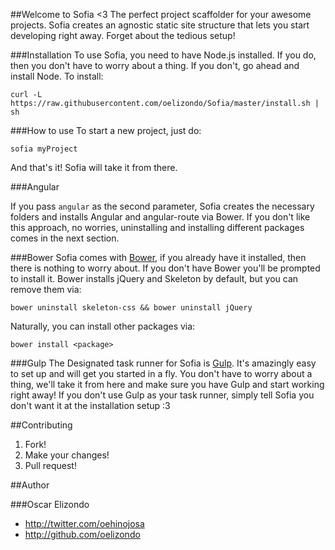 ##Welcome to Sofia <3
The perfect project scaffolder for your awesome projects. Sofia creates an agnostic static site structure that lets you start developing right away. Forget about the tedious setup!

###Installation
To use Sofia, you need to have Node.js installed. If you do, then you don't have to worry about a thing. If you don't, go ahead and install Node.
To install:
```console
curl -L https://raw.githubusercontent.com/oelizondo/Sofia/master/install.sh | sh
```

###How to use
To start a new project, just do:
```console
sofia myProject
```
And that's it! Sofia will take it from there.

###Angular

If you pass ```angular``` as the second parameter, Sofia creates the necessary folders and installs Angular and angular-route via Bower. If you don't like this approach, no worries, uninstalling and installing different packages comes in the next section.

###Bower
Sofia comes with [Bower](http://bower.io/), if you already have it installed, then there is nothing to worry about. If you don't have Bower you'll be prompted to install it. Bower installs jQuery and Skeleton by default, but you can remove them via:

```console
bower uninstall skeleton-css && bower uninstall jQuery
```
Naturally, you can install other packages via:
```console
bower install <package>
```

###Gulp
The Designated task runner for Sofia is [Gulp](http://gulpjs.com/). It's amazingly easy to set up and will get you started in a fly. You don't have to worry about a thing, we'll take it from here and make sure you have Gulp and start working right away!
If you don't use Gulp as your task runner, simply tell Sofia you don't want it at the installation setup :3

##Contributing
1. Fork!
2. Make your changes!
3. Pull request!

##Author

###Oscar Elizondo
* http://twitter.com/oehinojosa
* http://github.com/oelizondo
